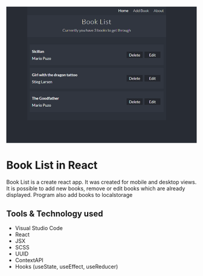 ![Book List](src/img/github-main.png)
# Book List in React

Book List is a create react app. It was created for mobile and desktop views. It is possible to
add new books, remove or edit books which are already displayed. Program also add books to localstorage

## Tools & Technology used

- Visual Studio Code
- React
- JSX
- SCSS
- UUID
- ContextAPI
- Hooks (useState, useEffect, useReducer)
